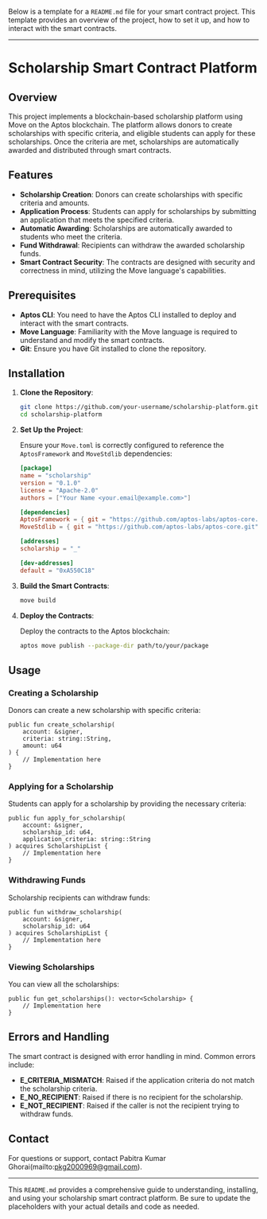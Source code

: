 Below is a template for a `README.md` file for your smart contract project. This template provides an overview of the project, how to set it up, and how to interact with the smart contracts.

---

# Scholarship Smart Contract Platform

## Overview

This project implements a blockchain-based scholarship platform using Move on the Aptos blockchain. The platform allows donors to create scholarships with specific criteria, and eligible students can apply for these scholarships. Once the criteria are met, scholarships are automatically awarded and distributed through smart contracts.

## Features

- **Scholarship Creation**: Donors can create scholarships with specific criteria and amounts.
- **Application Process**: Students can apply for scholarships by submitting an application that meets the specified criteria.
- **Automatic Awarding**: Scholarships are automatically awarded to students who meet the criteria.
- **Fund Withdrawal**: Recipients can withdraw the awarded scholarship funds.
- **Smart Contract Security**: The contracts are designed with security and correctness in mind, utilizing the Move language's capabilities.

## Prerequisites

- **Aptos CLI**: You need to have the Aptos CLI installed to deploy and interact with the smart contracts.
- **Move Language**: Familiarity with the Move language is required to understand and modify the smart contracts.
- **Git**: Ensure you have Git installed to clone the repository.

## Installation

1. **Clone the Repository**:

   ```sh
   git clone https://github.com/your-username/scholarship-platform.git
   cd scholarship-platform
   ```

2. **Set Up the Project**:

   Ensure your `Move.toml` is correctly configured to reference the `AptosFramework` and `MoveStdlib` dependencies:

   ```toml
   [package]
   name = "scholarship"
   version = "0.1.0"
   license = "Apache-2.0"
   authors = ["Your Name <your.email@example.com>"]

   [dependencies]
   AptosFramework = { git = "https://github.com/aptos-labs/aptos-core.git", subdir = "aptos-move/framework/aptos-framework", rev = "main" }
   MoveStdlib = { git = "https://github.com/aptos-labs/aptos-core.git", subdir = "aptos-move/framework/move-stdlib", rev = "main" }

   [addresses]
   scholarship = "_"

   [dev-addresses]
   default = "0xA550C18"
   ```

3. **Build the Smart Contracts**:

   ```sh
   move build
   ```

4. **Deploy the Contracts**:

   Deploy the contracts to the Aptos blockchain:

   ```sh
   aptos move publish --package-dir path/to/your/package
   ```

## Usage

### Creating a Scholarship

Donors can create a new scholarship with specific criteria:

```move
public fun create_scholarship(
    account: &signer,
    criteria: string::String,
    amount: u64
) {
    // Implementation here
}
```

### Applying for a Scholarship

Students can apply for a scholarship by providing the necessary criteria:

```move
public fun apply_for_scholarship(
    account: &signer,
    scholarship_id: u64,
    application_criteria: string::String
) acquires ScholarshipList {
    // Implementation here
}
```

### Withdrawing Funds

Scholarship recipients can withdraw funds:

```move
public fun withdraw_scholarship(
    account: &signer,
    scholarship_id: u64
) acquires ScholarshipList {
    // Implementation here
}
```

### Viewing Scholarships

You can view all the scholarships:

```move
public fun get_scholarships(): vector<Scholarship> {
    // Implementation here
}
```

## Errors and Handling

The smart contract is designed with error handling in mind. Common errors include:

- **E_CRITERIA_MISMATCH**: Raised if the application criteria do not match the scholarship criteria.
- **E_NO_RECIPIENT**: Raised if there is no recipient for the scholarship.
- **E_NOT_RECIPIENT**: Raised if the caller is not the recipient trying to withdraw funds.


## Contact

For questions or support, contact Pabitra Kumar Ghorai(mailto:pkg2000969@gmail.com).

---

This `README.md` provides a comprehensive guide to understanding, installing, and using your scholarship smart contract platform. Be sure to update the placeholders with your actual details and code as needed.
